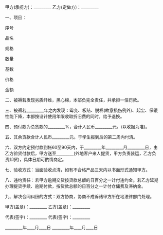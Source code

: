
 


甲方(承揽方)：_________ 乙方(定做方)：_________


一、项目：


序号


品名


规格


数量


基数


价格


金额


二、被褥若发现劣质纤维，黑心棉，本部负完全责任，并承担一倍罚款。


三、被褥若_________年之内发现：霉变、板结、脱棉(故意损伤例外)、起尘、保暖性能下降，本部按设计使用年限收取折旧费的同时，给予退换。


四、预付款为总货款的_________%，合计人民币_________元。(以收据为准)。


五、其余货款合计人民币_________元。于学生报到后的第二周内付清。


六、双方约定预付款到帐60至90天内，于_________年_________月_________日，由乙方验货付款后，甲方送至_________(外地客户来人提货，甲方负责装运，乙方负责卸货)，具体日期可酌情商定。


七、验收方式：当面验收点清，如有不合格产品三天内以书面形式通知甲方。


八、违约责任：若甲方逾期交货按货款总额的日百分之一计付违约金。若乙方延期办理提货手续、逾期付款，按货款总额的日百分之一计付仓储费及滞纳金。


九、解决合同纠纷的方式：双方协商，协商不成诉诸甲方所在地法律部门处理。


甲方(盖章)：_________ 乙方(盖章)：_________


代表(签字)：_________ 代表(签字)：_________


_________年____月____日 _________年____月____日
 


 

 
 
 
 
 
  


  
 

  


  


  
 
 
 
 

